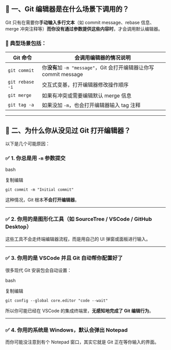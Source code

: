 ## 🧠 一、Git 编辑器是在什么场景下调用的？

Git 只有在需要你**手动输入多行文本**（如 commit message、rebase 信息、merge 冲突注释等）**而你没有通过参数提供这些内容时**，才会调用默认编辑器。

### 🔧 典型场景包括：

|Git 命令|会调用编辑器的情况说明|
|---|---|
|`git commit`|你**没有**加 `-m "message"`，Git 会打开编辑器让你写 commit message|
|`git rebase -i`|交互式变基，打开编辑器修改操作顺序|
|`git merge`|如果有冲突或需要编辑默认 merge 信息|
|`git tag -a`|如果没加 `-m`，也会打开编辑器输入 tag 注释|

---

## 🧐 二、为什么你从没见过 Git 打开编辑器？

以下是几个可能原因：

### ✅ 1. **你总是用 `-m` 参数提交**

bash

复制编辑

`git commit -m "Initial commit"`

这种情况，Git 根本**不会打开编辑器**。

---

### ✅ 2. **你用的是图形化工具（如 SourceTree / VSCode / GitHub Desktop）**

这些工具不会走终端编辑器流程，而是用自己的 UI 弹窗或面板进行输入。

---

### ✅ 3. **你用的是 VSCode 并且 Git 自动帮你配置好了**

很多现代 Git 安装包会自动设置：

bash

复制编辑

`git config --global core.editor "code --wait"`

所以你可能已经在 VSCode 的集成终端里，**无感知地完成了 Git 编辑行为**。

---

### ✅ 4. **你用的系统是 Windows，默认会弹出 Notepad**

而你可能没注意到有个 Notepad 窗口，其实它就是 Git 正在等你输入的界面。